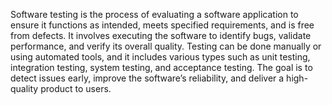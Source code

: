 Software testing is the process of evaluating a software application to ensure it functions as intended, meets specified requirements, and is free from defects.
It involves executing the software to identify bugs, validate performance, and verify its overall quality.
Testing can be done manually or using automated tools, and it includes various types such as unit testing, integration testing, system testing, and acceptance testing.
The goal is to detect issues early, improve the software’s reliability, and deliver a high-quality product to users.
